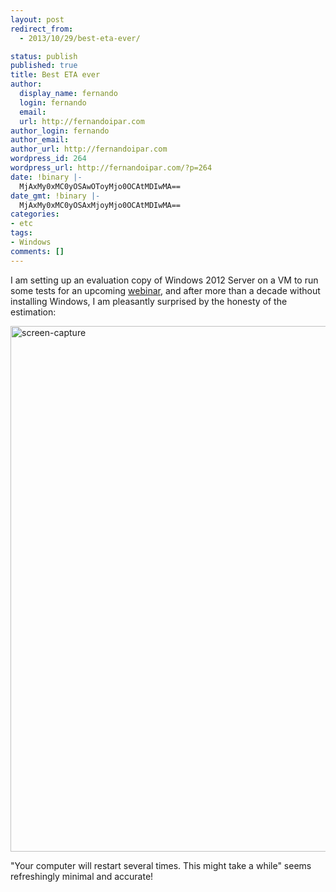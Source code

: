 ```yaml
---
layout: post
redirect_from:
  - 2013/10/29/best-eta-ever/

status: publish
published: true
title: Best ETA ever
author:
  display_name: fernando
  login: fernando
  email: 
  url: http://fernandoipar.com
author_login: fernando
author_email: 
author_url: http://fernandoipar.com
wordpress_id: 264
wordpress_url: http://fernandoipar.com/?p=264
date: !binary |-
  MjAxMy0xMC0yOSAwOToyMjo0OCAtMDIwMA==
date_gmt: !binary |-
  MjAxMy0xMC0yOSAxMjoyMjo0OCAtMDIwMA==
categories:
- etc
tags:
- Windows
comments: []
---
```

<p>I am setting up an evaluation copy of Windows 2012 Server on a VM to run some tests for an upcoming <a href="http://www.percona.com/resources/mysql-webinars/mysql-windows-survival-guide-linux-based-dbas">webinar</a>, and after more than a decade without installing Windows, I am pleasantly surprised by the honesty of the estimation:</p>
<p><a href="http://fernandoipar.com/wp-content/uploads/2013/10/screen-capture.png"><img class="alignnone size-full wp-image-265" alt="screen-capture" src="http://fernandoipar.com/wp-content/uploads/2013/10/screen-capture.png" width="1052" height="841" /></a></p>
<p>"Your computer will restart several times. This might take a while" seems refreshingly minimal and accurate!</p>
